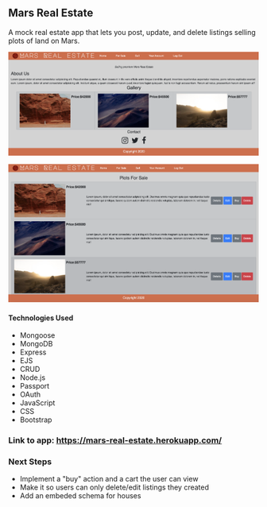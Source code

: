 ## Mars Real Estate 

A mock real estate app that lets you post, update, and delete listings selling plots of land on Mars. 

![Screenshot](./public/images/screenshot1.png?raw=true)

![Screenshot](./public/images/screenshot2.png?raw=true)

#### Technologies Used
- Mongoose 
- MongoDB 
- Express
- EJS
- CRUD
- Node.js
- Passport
- OAuth
- JavaScript
- CSS
- Bootstrap  

### Link to app: https://mars-real-estate.herokuapp.com/ 

### Next Steps
- Implement a "buy" action and a cart the user can view 
- Make it so users can only delete/edit listings they created
- Add an embeded schema for houses 

